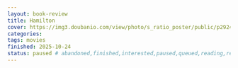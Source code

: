 ```yaml
---
layout: book-review
title: Hamilton
cover: https://img3.doubanio.com/view/photo/s_ratio_poster/public/p2924038747.webp
categories: 
tags: movies
finished: 2025-10-24
status: paused # abandoned,finished,interested,paused,queued,reading,reread
---
```

